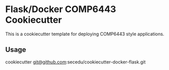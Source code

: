 # Flask/Docker COMP6443 Cookiecutter

This is a cookiecutter template for deploying COMP6443 style applications.

## Usage

cookiecutter git@github.com:secedu/cookiecutter-docker-flask.git
